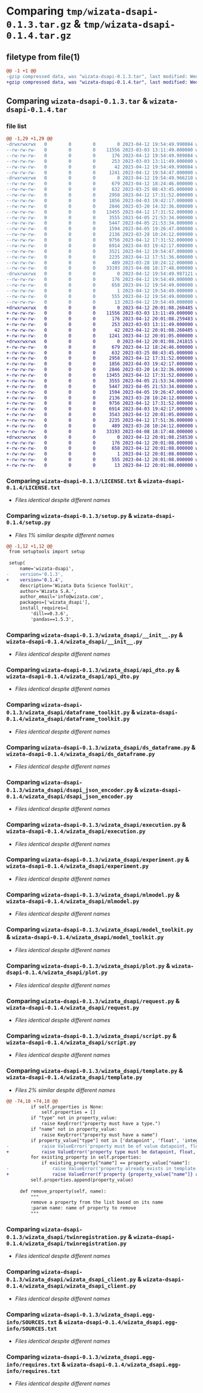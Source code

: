 # Comparing `tmp/wizata-dsapi-0.1.3.tar.gz` & `tmp/wizata-dsapi-0.1.4.tar.gz`

## filetype from file(1)

```diff
@@ -1 +1 @@
-gzip compressed data, was "wizata-dsapi-0.1.3.tar", last modified: Wed Apr 12 19:54:49 2023, max compression
+gzip compressed data, was "wizata-dsapi-0.1.4.tar", last modified: Wed Apr 12 20:01:08 2023, max compression
```

## Comparing `wizata-dsapi-0.1.3.tar` & `wizata-dsapi-0.1.4.tar`

### file list

```diff
@@ -1,29 +1,29 @@
-drwxrwxrwx   0        0        0        0 2023-04-12 19:54:49.990084 wizata-dsapi-0.1.3/
--rw-rw-rw-   0        0        0    11556 2023-03-03 13:11:49.000000 wizata-dsapi-0.1.3/LICENSE.txt
--rw-rw-rw-   0        0        0      176 2023-04-12 19:54:49.989084 wizata-dsapi-0.1.3/PKG-INFO
--rw-rw-rw-   0        0        0      253 2023-03-03 13:11:49.000000 wizata-dsapi-0.1.3/README.rst
--rw-rw-rw-   0        0        0       42 2023-04-12 19:54:49.990084 wizata-dsapi-0.1.3/setup.cfg
--rw-rw-rw-   0        0        0     1241 2023-04-12 19:54:47.000000 wizata-dsapi-0.1.3/setup.py
-drwxrwxrwx   0        0        0        0 2023-04-12 19:54:49.966210 wizata-dsapi-0.1.3/wizata_dsapi/
--rw-rw-rw-   0        0        0      679 2023-04-12 18:24:46.000000 wizata-dsapi-0.1.3/wizata_dsapi/__init__.py
--rw-rw-rw-   0        0        0      632 2023-03-25 08:43:45.000000 wizata-dsapi-0.1.3/wizata_dsapi/api_dto.py
--rw-rw-rw-   0        0        0     2958 2023-04-12 17:31:52.000000 wizata-dsapi-0.1.3/wizata_dsapi/dataframe_toolkit.py
--rw-rw-rw-   0        0        0     1856 2023-04-03 19:42:17.000000 wizata-dsapi-0.1.3/wizata_dsapi/ds_dataframe.py
--rw-rw-rw-   0        0        0     2846 2023-03-20 14:32:36.000000 wizata-dsapi-0.1.3/wizata_dsapi/dsapi_json_encoder.py
--rw-rw-rw-   0        0        0    13455 2023-04-12 17:31:52.000000 wizata-dsapi-0.1.3/wizata_dsapi/execution.py
--rw-rw-rw-   0        0        0     3555 2023-04-05 21:53:34.000000 wizata-dsapi-0.1.3/wizata_dsapi/experiment.py
--rw-rw-rw-   0        0        0     5447 2023-04-05 21:53:34.000000 wizata-dsapi-0.1.3/wizata_dsapi/mlmodel.py
--rw-rw-rw-   0        0        0     1594 2023-04-05 19:26:47.000000 wizata-dsapi-0.1.3/wizata_dsapi/model_toolkit.py
--rw-rw-rw-   0        0        0     2136 2023-03-28 10:24:12.000000 wizata-dsapi-0.1.3/wizata_dsapi/plot.py
--rw-rw-rw-   0        0        0     9756 2023-04-12 17:31:52.000000 wizata-dsapi-0.1.3/wizata_dsapi/request.py
--rw-rw-rw-   0        0        0     6914 2023-04-03 19:42:17.000000 wizata-dsapi-0.1.3/wizata_dsapi/script.py
--rw-rw-rw-   0        0        0     3521 2023-04-12 19:54:47.000000 wizata-dsapi-0.1.3/wizata_dsapi/template.py
--rw-rw-rw-   0        0        0     2235 2023-04-12 17:51:36.000000 wizata-dsapi-0.1.3/wizata_dsapi/twinregistration.py
--rw-rw-rw-   0        0        0      489 2023-03-28 10:24:12.000000 wizata-dsapi-0.1.3/wizata_dsapi/wizard_function.py
--rw-rw-rw-   0        0        0    33193 2023-04-08 18:17:48.000000 wizata-dsapi-0.1.3/wizata_dsapi/wizata_dsapi_client.py
-drwxrwxrwx   0        0        0        0 2023-04-12 19:54:49.987121 wizata-dsapi-0.1.3/wizata_dsapi.egg-info/
--rw-rw-rw-   0        0        0      176 2023-04-12 19:54:49.000000 wizata-dsapi-0.1.3/wizata_dsapi.egg-info/PKG-INFO
--rw-rw-rw-   0        0        0      658 2023-04-12 19:54:49.000000 wizata-dsapi-0.1.3/wizata_dsapi.egg-info/SOURCES.txt
--rw-rw-rw-   0        0        0        1 2023-04-12 19:54:49.000000 wizata-dsapi-0.1.3/wizata_dsapi.egg-info/dependency_links.txt
--rw-rw-rw-   0        0        0      555 2023-04-12 19:54:49.000000 wizata-dsapi-0.1.3/wizata_dsapi.egg-info/requires.txt
--rw-rw-rw-   0        0        0       13 2023-04-12 19:54:49.000000 wizata-dsapi-0.1.3/wizata_dsapi.egg-info/top_level.txt
+drwxrwxrwx   0        0        0        0 2023-04-12 20:01:08.260485 wizata-dsapi-0.1.4/
+-rw-rw-rw-   0        0        0    11556 2023-03-03 13:11:49.000000 wizata-dsapi-0.1.4/LICENSE.txt
+-rw-rw-rw-   0        0        0      176 2023-04-12 20:01:08.259483 wizata-dsapi-0.1.4/PKG-INFO
+-rw-rw-rw-   0        0        0      253 2023-03-03 13:11:49.000000 wizata-dsapi-0.1.4/README.rst
+-rw-rw-rw-   0        0        0       42 2023-04-12 20:01:08.260485 wizata-dsapi-0.1.4/setup.cfg
+-rw-rw-rw-   0        0        0     1241 2023-04-12 20:01:05.000000 wizata-dsapi-0.1.4/setup.py
+drwxrwxrwx   0        0        0        0 2023-04-12 20:01:08.241815 wizata-dsapi-0.1.4/wizata_dsapi/
+-rw-rw-rw-   0        0        0      679 2023-04-12 18:24:46.000000 wizata-dsapi-0.1.4/wizata_dsapi/__init__.py
+-rw-rw-rw-   0        0        0      632 2023-03-25 08:43:45.000000 wizata-dsapi-0.1.4/wizata_dsapi/api_dto.py
+-rw-rw-rw-   0        0        0     2958 2023-04-12 17:31:52.000000 wizata-dsapi-0.1.4/wizata_dsapi/dataframe_toolkit.py
+-rw-rw-rw-   0        0        0     1856 2023-04-03 19:42:17.000000 wizata-dsapi-0.1.4/wizata_dsapi/ds_dataframe.py
+-rw-rw-rw-   0        0        0     2846 2023-03-20 14:32:36.000000 wizata-dsapi-0.1.4/wizata_dsapi/dsapi_json_encoder.py
+-rw-rw-rw-   0        0        0    13455 2023-04-12 17:31:52.000000 wizata-dsapi-0.1.4/wizata_dsapi/execution.py
+-rw-rw-rw-   0        0        0     3555 2023-04-05 21:53:34.000000 wizata-dsapi-0.1.4/wizata_dsapi/experiment.py
+-rw-rw-rw-   0        0        0     5447 2023-04-05 21:53:34.000000 wizata-dsapi-0.1.4/wizata_dsapi/mlmodel.py
+-rw-rw-rw-   0        0        0     1594 2023-04-05 19:26:47.000000 wizata-dsapi-0.1.4/wizata_dsapi/model_toolkit.py
+-rw-rw-rw-   0        0        0     2136 2023-03-28 10:24:12.000000 wizata-dsapi-0.1.4/wizata_dsapi/plot.py
+-rw-rw-rw-   0        0        0     9756 2023-04-12 17:31:52.000000 wizata-dsapi-0.1.4/wizata_dsapi/request.py
+-rw-rw-rw-   0        0        0     6914 2023-04-03 19:42:17.000000 wizata-dsapi-0.1.4/wizata_dsapi/script.py
+-rw-rw-rw-   0        0        0     3543 2023-04-12 20:01:05.000000 wizata-dsapi-0.1.4/wizata_dsapi/template.py
+-rw-rw-rw-   0        0        0     2235 2023-04-12 17:51:36.000000 wizata-dsapi-0.1.4/wizata_dsapi/twinregistration.py
+-rw-rw-rw-   0        0        0      489 2023-03-28 10:24:12.000000 wizata-dsapi-0.1.4/wizata_dsapi/wizard_function.py
+-rw-rw-rw-   0        0        0    33193 2023-04-08 18:17:48.000000 wizata-dsapi-0.1.4/wizata_dsapi/wizata_dsapi_client.py
+drwxrwxrwx   0        0        0        0 2023-04-12 20:01:08.258530 wizata-dsapi-0.1.4/wizata_dsapi.egg-info/
+-rw-rw-rw-   0        0        0      176 2023-04-12 20:01:08.000000 wizata-dsapi-0.1.4/wizata_dsapi.egg-info/PKG-INFO
+-rw-rw-rw-   0        0        0      658 2023-04-12 20:01:08.000000 wizata-dsapi-0.1.4/wizata_dsapi.egg-info/SOURCES.txt
+-rw-rw-rw-   0        0        0        1 2023-04-12 20:01:08.000000 wizata-dsapi-0.1.4/wizata_dsapi.egg-info/dependency_links.txt
+-rw-rw-rw-   0        0        0      555 2023-04-12 20:01:08.000000 wizata-dsapi-0.1.4/wizata_dsapi.egg-info/requires.txt
+-rw-rw-rw-   0        0        0       13 2023-04-12 20:01:08.000000 wizata-dsapi-0.1.4/wizata_dsapi.egg-info/top_level.txt
```

### Comparing `wizata-dsapi-0.1.3/LICENSE.txt` & `wizata-dsapi-0.1.4/LICENSE.txt`

 * *Files identical despite different names*

### Comparing `wizata-dsapi-0.1.3/setup.py` & `wizata-dsapi-0.1.4/setup.py`

 * *Files 1% similar despite different names*

```diff
@@ -1,12 +1,12 @@
 from setuptools import setup
 
 setup(
     name='wizata-dsapi',
-    version='0.1.3',
+    version='0.1.4',
     description='Wizata Data Science Toolkit',
     author='Wizata S.A.',
     author_email='info@wizata.com',
     packages=['wizata_dsapi'],
     install_requires=[
         'dill==0.3.6',
         'pandas==1.5.3',
```

### Comparing `wizata-dsapi-0.1.3/wizata_dsapi/__init__.py` & `wizata-dsapi-0.1.4/wizata_dsapi/__init__.py`

 * *Files identical despite different names*

### Comparing `wizata-dsapi-0.1.3/wizata_dsapi/api_dto.py` & `wizata-dsapi-0.1.4/wizata_dsapi/api_dto.py`

 * *Files identical despite different names*

### Comparing `wizata-dsapi-0.1.3/wizata_dsapi/dataframe_toolkit.py` & `wizata-dsapi-0.1.4/wizata_dsapi/dataframe_toolkit.py`

 * *Files identical despite different names*

### Comparing `wizata-dsapi-0.1.3/wizata_dsapi/ds_dataframe.py` & `wizata-dsapi-0.1.4/wizata_dsapi/ds_dataframe.py`

 * *Files identical despite different names*

### Comparing `wizata-dsapi-0.1.3/wizata_dsapi/dsapi_json_encoder.py` & `wizata-dsapi-0.1.4/wizata_dsapi/dsapi_json_encoder.py`

 * *Files identical despite different names*

### Comparing `wizata-dsapi-0.1.3/wizata_dsapi/execution.py` & `wizata-dsapi-0.1.4/wizata_dsapi/execution.py`

 * *Files identical despite different names*

### Comparing `wizata-dsapi-0.1.3/wizata_dsapi/experiment.py` & `wizata-dsapi-0.1.4/wizata_dsapi/experiment.py`

 * *Files identical despite different names*

### Comparing `wizata-dsapi-0.1.3/wizata_dsapi/mlmodel.py` & `wizata-dsapi-0.1.4/wizata_dsapi/mlmodel.py`

 * *Files identical despite different names*

### Comparing `wizata-dsapi-0.1.3/wizata_dsapi/model_toolkit.py` & `wizata-dsapi-0.1.4/wizata_dsapi/model_toolkit.py`

 * *Files identical despite different names*

### Comparing `wizata-dsapi-0.1.3/wizata_dsapi/plot.py` & `wizata-dsapi-0.1.4/wizata_dsapi/plot.py`

 * *Files identical despite different names*

### Comparing `wizata-dsapi-0.1.3/wizata_dsapi/request.py` & `wizata-dsapi-0.1.4/wizata_dsapi/request.py`

 * *Files identical despite different names*

### Comparing `wizata-dsapi-0.1.3/wizata_dsapi/script.py` & `wizata-dsapi-0.1.4/wizata_dsapi/script.py`

 * *Files identical despite different names*

### Comparing `wizata-dsapi-0.1.3/wizata_dsapi/template.py` & `wizata-dsapi-0.1.4/wizata_dsapi/template.py`

 * *Files 2% similar despite different names*

```diff
@@ -74,18 +74,18 @@
         if self.properties is None:
             self.properties = []
         if "type" not in property_value:
             raise KeyError("property must have a type.")
         if "name" not in property_value:
             raise KeyError("property must have a name")
         if property_value["type"] not in ['datapoint', 'float', 'integer', 'string']:
-            raise ValueError('property must be of value datapoint, float, integer or string')
+            raise ValueError('property type must be datapoint, float, integer or string')
         for existing_property in self.properties:
             if existing_property["name"] == property_value["name"]:
-                raise ValueError('property already exists in template.')
+                raise ValueError(f'property {property_value["name"]} already exists in template.')
         self.properties.append(property_value)
 
     def remove_property(self, name):
         """
         remove a property from the list based on its name
         :param name: name of property to remove
         """
```

### Comparing `wizata-dsapi-0.1.3/wizata_dsapi/twinregistration.py` & `wizata-dsapi-0.1.4/wizata_dsapi/twinregistration.py`

 * *Files identical despite different names*

### Comparing `wizata-dsapi-0.1.3/wizata_dsapi/wizata_dsapi_client.py` & `wizata-dsapi-0.1.4/wizata_dsapi/wizata_dsapi_client.py`

 * *Files identical despite different names*

### Comparing `wizata-dsapi-0.1.3/wizata_dsapi.egg-info/SOURCES.txt` & `wizata-dsapi-0.1.4/wizata_dsapi.egg-info/SOURCES.txt`

 * *Files identical despite different names*

### Comparing `wizata-dsapi-0.1.3/wizata_dsapi.egg-info/requires.txt` & `wizata-dsapi-0.1.4/wizata_dsapi.egg-info/requires.txt`

 * *Files identical despite different names*

